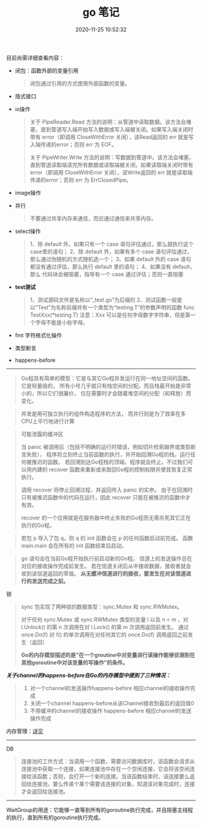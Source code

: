 ﻿---
layout: post
title:  "go 笔记"
date:   2020-11-25 10:52:32
categories: 
   - go
tags:
   - go
---

目前尚需详细查看内容：

 - 闭包：函数外部的变量引用

    > 闭包通过引用的方式使用外部函数的变量。

 - 隐式接口
 - io操作
    
    > 关于 PipeReader.Read
    > 方法的说明：从管道中读取数据。该方法会堵塞，直到管道写入端开始写入数据或写入端被关闭。如果写入端关闭时带有 error（即调用
    > CloseWithError 关闭），该Read返回的 err 就是写入端传递的error；否则 err 为 EOF。
    > 
    > 关于 PipeWriter.Write 方法的说明：写数据到管道中。该方法会堵塞，直到管道读取端读完所有数据或读取端被关闭。如果读取端关闭时带有 error（即调用
    > CloseWithError 关闭），该Write返回的 err 就是读取端传递的error；否则 err 为 ErrClosedPipe。

 - image操作
 - 并行
 
    > 不要通过共享内存来通信，而应通过通信来共享内存。

 - select操作
    > 1、除 default 外，如果只有一个 case 语句评估通过，那么就执行这个case里的语句；
    > 2、除 default 外，如果有多个 case 语句评估通过，那么通过伪随机的方式随机选一个；
    > 3、如果 default 外的 case 语句都没有通过评估，那么执行 default 里的语句；
    > 4、如果没有 default，那么 代码块会被阻塞，指导有一个 case 通过评估；否则一直阻塞

 - **test测试**
    
    > 1、测试源码文件是名称以“_test.go”为后缀的
    > 2、测试函数一般是以“Test”为名称前缀并有一个类型为“testing.T”的参数声明的函数
    > func TestXxx(*testing.T)
    > 注意：Xxx 可以是任何字母数字字符串，但是第一个字母不能是小些字母。

 - fmt 字符格式化操作
 - 类型断言
 - happens-before

----------


> Go程具有简单的模型：它是与其它Go程并发运行在同一地址空间的函数。它是轻量级的，
> 所有小号几乎就只有栈空间的分配。而且栈最开始是非常小的，所以它们很廉价， 仅在需要时才会随着堆空间的分配（和释放）而变化。

> 并发是用可独立执行的组件构造程序的方法， 而并行则是为了效率在多CPU上平行地进行计算

> 可能泄露的缓冲区
> 
> 当 panic 被调用后（包括不明确的运行时错误，例如切片检索越界或类型断言失败），
> 程序将立刻终止当前函数的执行，并开始回溯Go程的栈，运行任何被推迟的函数。 若回溯到达Go程栈的顶端，程序就会终止。不过我们可以用内建的
> recover 函数来重新或来取回Go程的控制权限并使其恢复正常执行。
> 
> 调用 recover 将停止回溯过程，并返回传入 panic 的实参。 由于在回溯时只有被推迟函数中的代码在运行，因此 recover
> 只能在被推迟的函数中才有效。
> 
> recover 的一个应用就是在服务器中终止失败的Go程而无需杀死其它正在执行的Go程。



> 若包 p 导入了包 q，则 q 的 init 函数会在 p 的任何函数启动前完成。 函数 main.main 会在所有的 init
> 函数结束后启动。

> go 语句会在当前Go程开始执行前启动新的Go程。
> 信道上的发送操作总在对应的接收操作完成前发生。
> 若在信道关闭后从中接收数据，接收者就会收到该信道返回的零值。
> **从无缓冲信道进行的接收，要发生在对该信道进行的发送完成之前。**


锁

> sync 包实现了两种锁的数据类型：sync.Mutex 和 sync.RWMutex。
> 
> 对于任何 sync.Mutex 或 sync.RWMutex 类型的变量 l 以及 n < m ，对 l.Unlock() 的第 n
> 次调用在对 l.Lock() 的第 m 次调用返回前发生。
> 通过 once.Do(f) 对 f() 的单次调用在对任何其它的 once.Do(f) 调用返回之前发生（返回）
> 
> 
> **Go的内存模型描述的是"在一个groutine中对变量进行读操作能够侦测到在其他goroutine中对该变量的写操作"的条件。**


***关于channel的happens-before在Go的内存模型中提到了三种情况：***

>  1. 对一个channel的发送操作happens-before 相应channel的接收操作完成
>  2. 关闭一个channel happens-before从该Channel接收到最后的返回值0
>  3. 不带缓冲的channel的接收操作 happens-before 相应channel的发送操作完成

内存管理：[详见][1]


----------
DB

> 连接池的工作方式：当调用一个函数，需要访问数据库时，该函数会请求从连接池中获取一个连接，如果连接池中存在一个空闲连接，它会将该空闲连接给该函数；否则，会打开一个新的连接。当该函数结束时，该连接要么返回给连接池，要么传递个某个需要该连接的对象，知道该对象完成时，连接才会返回给连接池。

  [1]: https://tiancaiamao.gitbooks.io/go-internals/content/zh/06.1.html
  
  
  


----------
WaitGroup的用途：它能够一直等到所有的goroutine执行完成，并且阻塞主线程的执行，直到所有的goroutine执行完成。